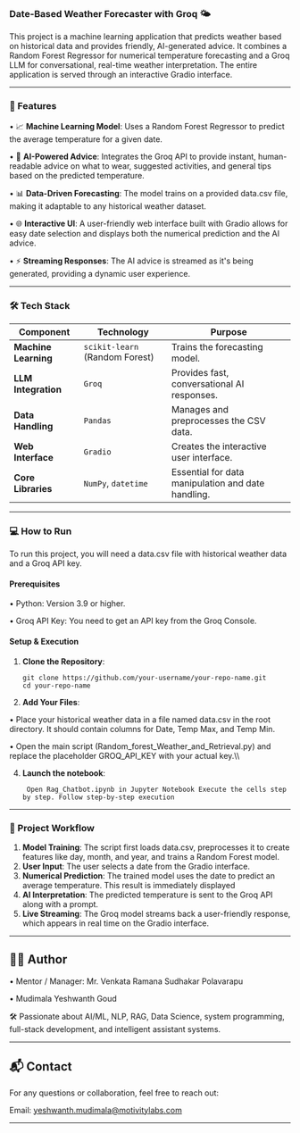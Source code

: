 ### Date-Based Weather Forecaster with Groq 🌤️
This project is a machine learning application that predicts weather based on historical data and provides friendly, AI-generated advice. It combines a Random Forest Regressor for numerical temperature forecasting and a Groq LLM for conversational, real-time weather interpretation. The entire application is served through an interactive Gradio interface.

---

### 🚀 Features
• 📈 **Machine Learning Model**: Uses a Random Forest Regressor to predict the average temperature for a given date.

• 🤖 **AI-Powered Advice**: Integrates the Groq API to provide instant, human-readable advice on what to wear, suggested activities, and general tips based on the predicted temperature.

• 📊 **Data-Driven Forecasting**: The model trains on a provided data.csv file, making it adaptable to any historical weather dataset.

• 🌐 **Interactive UI**: A user-friendly web interface built with Gradio allows for easy date selection and displays both the numerical prediction and the AI advice.

• ⚡ **Streaming Responses**: The AI advice is streamed as it's being generated, providing a dynamic user experience.

---
### 🛠️ Tech Stack

|          Component   |                 Technology     |                      Purpose                       |
| -------------------- | ------------------------------ | ---------------------------------------------------|
| **Machine Learning** | `scikit-learn` (Random Forest) | Trains the forecasting model.                      |
| **LLM Integration**  | `Groq`                         | Provides fast, conversational AI responses.        |
| **Data Handling**    | `Pandas`                       | Manages and preprocesses the CSV data.             |
| **Web Interface**    | `Gradio`                       | Creates the interactive user interface.            | 
| **Core Libraries**   | `NumPy`, `datetime`            | Essential for data manipulation and date handling. |

---
### 💻 How to Run
To run this project, you will need a data.csv file with historical weather data and a Groq API key.

#### Prerequisites
• Python: Version 3.9 or higher.

• Groq API Key: You need to get an API key from the Groq Console.

#### Setup & Execution

1. **Clone the Repository**:
   ```
   git clone https://github.com/your-username/your-repo-name.git
   cd your-repo-name
   ```

2. **Add Your Files**:
   
  • Place your historical weather data in a file named data.csv in the root directory. It should contain columns for Date, Temp Max, and Temp Min.

  • Open the main script (Random_forest_Weather_and_Retrieval.py) and replace the placeholder GROQ_API_KEY with your actual key.\\\

4. **Launch the notebook**:
   ```
    Open Rag_Chatbot.ipynb in Jupyter Notebook Execute the cells step by step. Follow step-by-step execution
   ```

---

### 📄 Project Workflow
1. **Model Training**: The script first loads data.csv, preprocesses it to create features like day, month, and year, and trains a Random Forest model.
2. **User Input**: The user selects a date from the Gradio interface.
3. **Numerical Prediction**: The trained model uses the date to predict an average temperature. This result is immediately displayed
4. **AI Interpretation**: The predicted temperature is sent to the Groq API along with a prompt.
5. **Live Streaming**: The Groq model streams back a user-friendly response, which appears in real time on the Gradio interface.
   
---

## 🙋‍♂️ Author

• Mentor / Manager: Mr. Venkata Ramana Sudhakar Polavarapu

• Mudimala Yeshwanth Goud

 🛠️ Passionate about AI/ML, NLP, RAG, Data Science, system programming, full-stack development, and intelligent assistant systems.

---

## 📬 Contact
For any questions or collaboration, feel free to reach out:

Email: yeshwanth.mudimala@motivitylabs.com

---
